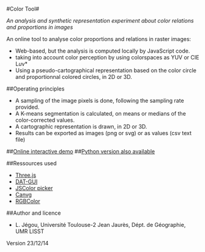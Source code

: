 #Color Tool#

_An analysis and synthetic representation experiment about color relations and proportions in images_

An online tool to analyse color proportions and relations in raster images:

* Web-based, but the analysis is computed locally by JavaScript code.
* taking into account color perception by using colorspaces as YUV or CIE L*u*v*
* Using a pseudo-cartographical representation based on the color circle and proportionnal colored circles, in 2D or 3D.

##Operating principles
* A sampling of the image pixels is done, following the sampling rate provided.
* A K-means segmentation is calculated, on means or medians of the color-corrected values.
* A cartographic representation is drawn, in 2D or 3D.
* Results can be exported as images (png or svg) or as values (csv text file)

##[Online interactive demo](http://www.geotests.net/couleurs/v2/)
##[Python version also available](https://github.com/ljegou/PyColorTool)

##Ressources used
* [Three.js](http://threejs.org/)
* [DAT-GUI](https://code.google.com/p/dat-gui/)
* [JSColor picker](http://jscolor.com/)
* [Canvg](http://code.google.com/p/canvg/)
* [RGBColor](http://www.phpied.com/rgb-color-parser-in-javascript/)

##Author and licence
* L. Jégou, Université Toulouse-2 Jean Jaurès, Dépt. de Géographie, UMR LISST

Version 23/12/14
